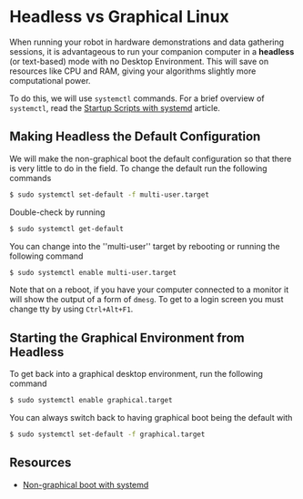 Headless vs Graphical Linux
===========================

When running your robot in hardware demonstrations and data gathering sessions, it is advantageous to run your companion computer in a **headless** (or text-based) mode with no Desktop Environment. This will save on resources like CPU and RAM, giving your algorithms slightly more computational power.

To do this, we will use `systemctl` commands. For a brief overview of `systemctl`, read the [Startup Scripts with systemd] article.

## Making Headless the Default Configuration ##

We will make the non-graphical boot the default configuration so that there is very little to do in the field. To change the default run the following commands

```bash
$ sudo systemctl set-default -f multi-user.target
```

Double-check by running

```bash
$ sudo systemctl get-default
```

You can change into the ''multi-user'' target by rebooting or running the following command

```bash
$ sudo systemctl enable multi-user.target
```

Note that on a reboot, if you have your computer connected to a monitor it will show the output of a form of `dmesg`. To get to a login screen you must change tty by using `Ctrl+Alt+F1`.

## Starting the Graphical Environment from Headless ##

To get back into a graphical desktop environment, run the following command

```bash
$ sudo systemctl enable graphical.target
```

You can always switch back to having graphical boot being the default with

```bash
$ sudo systemctl set-default -f graphical.target
```

## Resources ##

- [Non-graphical boot with systemd]


<!-- links -->

[Startup Scripts with systemd]: systemd.md
[Non-graphical boot with systemd]: https://unix.stackexchange.com/questions/164005/non-graphical-boot-with-systemd
